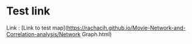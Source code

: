 # Test link

Link : [Link to test map](https://rachacjh.github.io/Movie-Network-and-Correlation-analysis/Network Graph.html)
